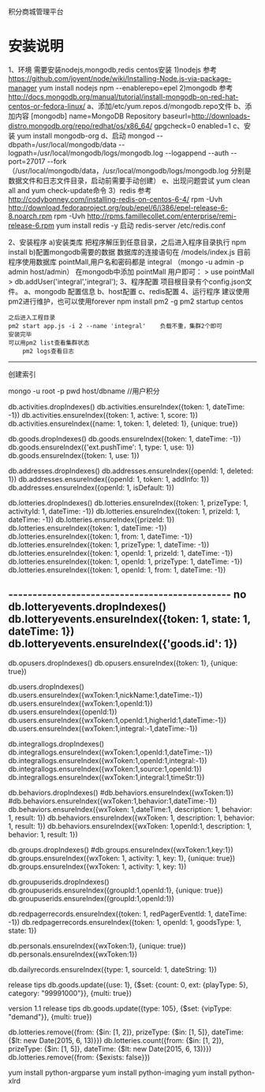 积分商城管理平台

安装说明
=====

1、环境
    需要安装nodejs,mongodb,redis
    centos安装
    1)nodejs  参考 https://github.com/joyent/node/wiki/Installing-Node.js-via-package-manager
        yum install nodejs npm --enablerepo=epel
    2)mongodb 参考 http://docs.mongodb.org/manual/tutorial/install-mongodb-on-red-hat-centos-or-fedora-linux/
        a、添加/etc/yum.repos.d/mongodb.repo文件
        b、添加内容
            [mongodb]
            name=MongoDB Repository
            baseurl=http://downloads-distro.mongodb.org/repo/redhat/os/x86_64/
            gpgcheck=0
            enabled=1
        c、安装
            yum install mongodb-org
        d、启动
            mongod --dbpath=/usr/local/mongodb/data --logpath=/usr/local/mongodb/logs/mongodb.log --logappend  --auth --port=27017 --fork
            （/usr/local/mongodb/data，/usr/local/mongodb/logs/mongodb.log 分别是数据文件和日志文件目录，启动前需要手动创建）
        e、出现问题尝试 yum clean all and yum check-update命令
    3）redis 参考 http://codybonney.com/installing-redis-on-centos-6-4/
        rpm -Uvh http://download.fedoraproject.org/pub/epel/6/i386/epel-release-6-8.noarch.rpm
        rpm -Uvh http://rpms.famillecollet.com/enterprise/remi-release-6.rpm
        yum install redis -y
        启动
        redis-server /etc/redis.conf

2、安装程序
    a)安装类库  把程序解压到任意目录，之后进入程序目录执行 npm install
    b)配置mongodb需要的数据
        数据库的连接语句在 /models/index.js
        目前程序使用数据库 pointMall,用户名和密码都是 integral
        （mongo -u admin -p admin host/admin）
        在mongodb中添加 pointMall 用户即可：
            > use pointMall
            > db.addUser('integral','integral');
3、程序配置
    项目根目录有个config.json文件。
    a、mongodb 配置信息 b、host配置 c、redis配置
4、运行程序
    建议使用pm2进行维护，也可以使用forever
    npm install pm2 -g
    pm2 startup centos

    之后进入工程目录
    pm2 start app.js -i 2 --name 'integral'    负载不重，集群2个即可
    安装完毕
    可以用pm2 list查看集群状态
        pm2 logs查看日志


---------------------------------------------------------------------------------------------------
创建索引

mongo -u root -p pwd host/dbname
//用户积分


db.activities.dropIndexes()
db.activities.ensureIndex({token: 1, dateTime: -1})
db.activities.ensureIndex({token: 1, active: 1, score: 1})
db.activities.ensureIndex({name: 1, token: 1, deleted: 1}, {unique: true})

db.goods.dropIndexes()
db.goods.ensureIndex({token: 1, dateTime: -1})
db.goods.ensureIndex({'ext.pushTime': 1, type: 1, use: 1})
db.goods.ensureIndex({token: 1, use: 1})

db.addresses.dropIndexes()
db.addresses.ensureIndex({openId: 1, deleted: 1})
db.addresses.ensureIndex({openId: 1, token: 1, addInfo: 1})
db.addresses.ensureIndex({openId: 1, isDefault: 1})

db.lotteries.dropIndexes()
db.lotteries.ensureIndex({token: 1, prizeType: 1, activityId: 1, dateTime: -1})
db.lotteries.ensureIndex({token: 1, prizeId: 1, dateTime: -1})
db.lotteries.ensureIndex({prizeId: 1})
db.lotteries.ensureIndex({token: 1, dateTime: -1})
db.lotteries.ensureIndex({token: 1, from: 1, dateTime: -1})
db.lotteries.ensureIndex({token: 1, prizeType: 1, dateTime: -1})
db.lotteries.ensureIndex({token: 1, openId: 1, prizeId: 1, dateTime: -1})
db.lotteries.ensureIndex({token: 1, openId: 1, prizeType: 1, dateTime: -1})
db.lotteries.ensureIndex({token: 1, openId: 1, from: 1, dateTime: -1})

---------------------------------------------- no
db.lotteryevents.dropIndexes()
db.lotteryevents.ensureIndex({token: 1, state: 1, dateTime: 1})
db.lotteryevents.ensureIndex({'goods.id': 1})
----------------------------------------------

db.opusers.dropIndexes()
db.opusers.ensureIndex({token: 1}, {unique: true})

db.users.dropIndexes()
db.users.ensureIndex({wxToken:1,nickName:1,dateTime:-1})
db.users.ensureIndex({wxToken:1,openId:1})
db.users.ensureIndex({openId:1})
db.users.ensureIndex({wxToken:1,openId:1,higherId:1,dateTime:-1})
db.users.ensureIndex({wxToken:1,integral:-1,dateTime:-1})

db.integrallogs.dropIndexes()
db.integrallogs.ensureIndex({wxToken:1,openId:1,dateTime:-1})
db.integrallogs.ensureIndex({wxToken:1,openId:1,integral:-1})
db.integrallogs.ensureIndex({wxToken:1,source:1,openId:1})
db.integrallogs.ensureIndex({wxToken:1,integral:1,timeStr:1})

db.behaviors.dropIndexes()
#db.behaviors.ensureIndex({wxToken:1})
#db.behaviors.ensureIndex({wxToken:1,behavior:1,dateTime:-1})
db.behaviors.ensureIndex({wxToken: 1,dateTime:1, description: 1, behavior: 1, result: 1})
db.behaviors.ensureIndex({wxToken: 1, description: 1, behavior: 1, result: 1})
db.behaviors.ensureIndex({wxToken: 1,openId:1, description: 1, behavior: 1, result: 1})

db.groups.dropIndexes()
#db.groups.ensureIndex({wxToken:1,key:1})
db.groups.ensureIndex({wxToken: 1, activity: 1, key: 1}, {unique: true})
db.groups.ensureIndex({wxToken: 1, activity: 1, key: 1})


db.groupuserids.dropIndexes()
db.groupuserids.ensureIndex({groupId:1,openId:1}, {unique: true})
db.groupuserids.ensureIndex({groupId:1,openId:1})

db.redpagerrecords.ensureIndex({token: 1, redPagerEventId: 1, dateTime: -1})
db.redpagerrecords.ensureIndex({token: 1, openId: 1, goodsType: 1, state: 1})


db.personals.ensureIndex({wxToken:1}, {unique: true})
db.personals.ensureIndex({wxToken:1})

db.dailyrecords.ensureIndex({type: 1, sourceId: 1, dateString: 1})


release tips
db.goods.update({use: 1}, {$set: {count: 0, ext: {playType: 5}, category: "99991000"}}, {multi: true})

version 1.1 release tips
db.goods.update({type: 105}, {$set: {vipType: "demand"}}, {multi: true})


db.lotteries.remove({from: {$in: [1, 2]}, prizeType: {$in: [1, 5]}, dateTime: {$lt: new Date(2015, 6, 13)}})
db.lotteries.count({from: {$in: [1, 2]}, prizeType: {$in: [1, 5]}, dateTime: {$lt: new Date(2015, 6, 13)}})
db.lotteries.remove({from:  {$exists: false}})

yum install python-argparse
yum install python-imaging
yum install python-xlrd